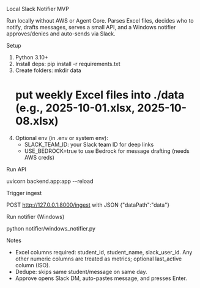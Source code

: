 Local Slack Notifier MVP

Run locally without AWS or Agent Core. Parses Excel files, decides who to notify, drafts messages, serves a small API, and a Windows notifier approves/denies and auto-sends via Slack.

Setup

1. Python 3.10+
2. Install deps:
   pip install -r requirements.txt
3. Create folders:
   mkdir data
   # put weekly Excel files into ./data (e.g., 2025-10-01.xlsx, 2025-10-08.xlsx)
4. Optional env (in .env or system env):
   - SLACK_TEAM_ID: your Slack team ID for deep links
   - USE_BEDROCK=true to use Bedrock for message drafting (needs AWS creds)

Run API

uvicorn backend.app:app --reload

Trigger ingest

POST http://127.0.0.1:8000/ingest with JSON {"dataPath":"data"}

Run notifier (Windows)

python notifier/windows_notifier.py

Notes

- Excel columns required: student_id, student_name, slack_user_id. Any other numeric columns are treated as metrics; optional last_active column (ISO). 
- Dedupe: skips same student/message on same day.
- Approve opens Slack DM, auto-pastes message, and presses Enter.


